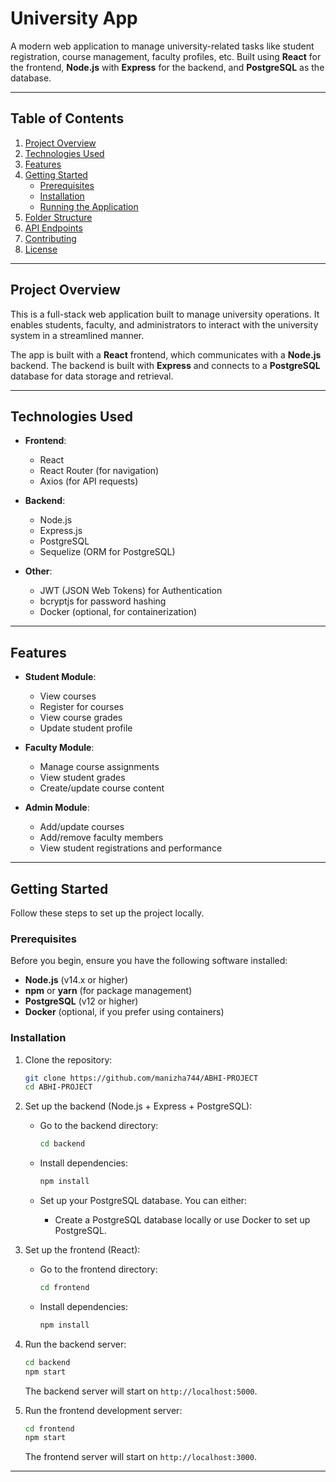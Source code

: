 # University App

A modern web application to manage university-related tasks like student registration, course management, faculty profiles, etc. Built using **React** for the frontend, **Node.js** with **Express** for the backend, and **PostgreSQL** as the database.

---

## Table of Contents

1. [Project Overview](#project-overview)
2. [Technologies Used](#technologies-used)
3. [Features](#features)
4. [Getting Started](#getting-started)
    - [Prerequisites](#prerequisites)
    - [Installation](#installation)
    - [Running the Application](#running-the-application)
5. [Folder Structure](#folder-structure)
6. [API Endpoints](#api-endpoints)
7. [Contributing](#contributing)
8. [License](#license)

---

## Project Overview

This is a full-stack web application built to manage university operations. It enables students, faculty, and administrators to interact with the university system in a streamlined manner.

The app is built with a **React** frontend, which communicates with a **Node.js** backend. The backend is built with **Express** and connects to a **PostgreSQL** database for data storage and retrieval.

---

## Technologies Used

- **Frontend**:
  - React
  - React Router (for navigation)
  - Axios (for API requests)

- **Backend**:
  - Node.js
  - Express.js
  - PostgreSQL
  - Sequelize (ORM for PostgreSQL)

- **Other**:
  - JWT (JSON Web Tokens) for Authentication
  - bcryptjs for password hashing
  - Docker (optional, for containerization)

---

## Features

- **Student Module**:
  - View courses
  - Register for courses
  - View course grades
  - Update student profile
  
- **Faculty Module**:
  - Manage course assignments
  - View student grades
  - Create/update course content
  
- **Admin Module**:
  - Add/update courses
  - Add/remove faculty members
  - View student registrations and performance

---

## Getting Started

Follow these steps to set up the project locally.

### Prerequisites

Before you begin, ensure you have the following software installed:

- **Node.js** (v14.x or higher)
- **npm** or **yarn** (for package management)
- **PostgreSQL** (v12 or higher)
- **Docker** (optional, if you prefer using containers)

### Installation

1. Clone the repository:
    ```bash
    git clone https://github.com/manizha744/ABHI-PROJECT
    cd ABHI-PROJECT
    ```

2. Set up the backend (Node.js + Express + PostgreSQL):

    - Go to the backend directory:
      ```bash
      cd backend
      ```

    - Install dependencies:
      ```bash
      npm install
      ```

    - Set up your PostgreSQL database. You can either:
      - Create a PostgreSQL database locally or use Docker to set up PostgreSQL.

3. Set up the frontend (React):

    - Go to the frontend directory:
      ```bash
      cd frontend
      ```

    - Install dependencies:
      ```bash
      npm install
      ```

4. Run the backend server:
    ```bash
    cd backend
    npm start
    ```

    The backend server will start on `http://localhost:5000`.

5. Run the frontend development server:
    ```bash
    cd frontend
    npm start
    ```

    The frontend server will start on `http://localhost:3000`.

---


